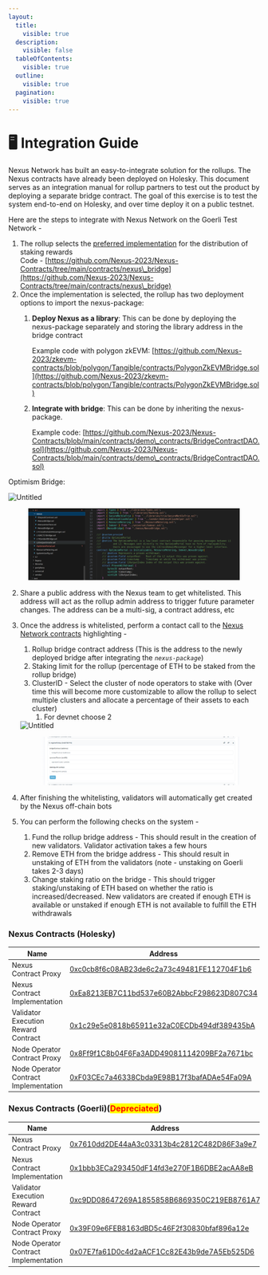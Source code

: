 ```yaml
---
layout:
  title:
    visible: true
  description:
    visible: false
  tableOfContents:
    visible: true
  outline:
    visible: true
  pagination:
    visible: true
---
```


# 🖥️ Integration Guide

Nexus Network has built an easy-to-integrate solution for the rollups. The Nexus contracts have already been deployed on Holesky. This document serves as an integration manual for rollup partners to test out the product by deploying a separate bridge contract. The goal of this exercise is to test the system end-to-end on Holesky, and over time deploy it on a public testnet.

Here are the steps to integrate with Nexus Network on the Goerli Test Network -

1. The rollup selects the [preferred implementation](smart-contracts/nexus-bridge-eth/different-nexus-bridge-architecture.md) for the distribution of staking rewards\
   Code - [https://github.com/Nexus-2023/Nexus-Contracts/tree/main/contracts/nexus\_bridge](https://github.com/Nexus-2023/Nexus-Contracts/tree/main/contracts/nexus\_bridge)
2. Once the implementation is selected, the rollup has two deployment options to import the nexus-package:
   1.  **Deploy Nexus as a library**: This can be done by deploying the nexus-package separately and storing the library address in the bridge contract

       Example code with polygon zkEVM: [https://github.com/Nexus-2023/zkevm-contracts/blob/polygon/Tangible/contracts/PolygonZkEVMBridge.sol](https://github.com/Nexus-2023/zkevm-contracts/blob/polygon/Tangible/contracts/PolygonZkEVMBridge.sol)
   2.  **Integrate with bridge**: This can be done by inheriting the nexus-package.

       Example code: [https://github.com/Nexus-2023/Nexus-Contracts/blob/main/contracts/demo\_contracts/BridgeContractDAO.sol](https://github.com/Nexus-2023/Nexus-Contracts/blob/main/contracts/demo\_contracts/BridgeContractDAO.sol)

&#x20;       Optimism Bridge:

<div>

<img src="https://prod-files-secure.s3.us-west-2.amazonaws.com/36d96375-0fd3-48dd-b3d7-8bc71c8663d5/8b98f318-9750-4efe-b127-ac1faa83cd2d/Untitled.png" alt="Untitled">

 

<figure><img src="../.gitbook/assets/Untitled (4).png" alt=""><figcaption></figcaption></figure>

</div>

2. Share a public address with the Nexus team to get whitelisted. This address will act as the rollup admin address to trigger future parameter changes. The address can be a multi-sig, a contract address, etc
3.  Once the address is whitelisted, perform a contact call to the [Nexus Network contracts](https://goerli.etherscan.io/address/0x7610dd2DE44aA3c03313b4c2812C482D86F3a9e7#writeProxyContract) highlighting -

    1. Rollup bridge contract address (This is the address to the newly deployed bridge after integrating the _`nexus-package`_)
    2. Staking limit for the rollup (percentage of ETH to be staked from the rollup bridge)
    3. ClusterID - Select the cluster of node operators to stake with (Over time this will become more customizable to allow the rollup to select multiple clusters and allocate a percentage of their assets to each cluster)
       1. For devnet choose 2

    <div>

    <img src="https://prod-files-secure.s3.us-west-2.amazonaws.com/36d96375-0fd3-48dd-b3d7-8bc71c8663d5/6909a792-109c-48de-a52c-bae14fed3865/Untitled.png" alt="Untitled">

     

    <figure><img src="../.gitbook/assets/Untitled (5).png" alt=""><figcaption></figcaption></figure>

    </div>
4. After finishing the whitelisting, validators will automatically get created by the Nexus off-chain bots
5. You can perform the following checks on the system -
   1. Fund the rollup bridge address - This should result in the creation of new validators. Validator activation takes a few hours
   2. Remove ETH from the bridge address - This should result in unstaking of ETH from the validators (note - unstaking on Goerli takes 2-3 days)
   3. Change staking ratio on the bridge - This should trigger staking/unstaking of ETH based on whether the ratio is increased/decreased. New validators are created if enough ETH is available or unstaked if enough ETH is not available to fulfill the ETH withdrawals

### Nexus Contracts (Holesky)

<table><thead><tr><th width="254">Name</th><th>Address</th></tr></thead><tbody><tr><td>Nexus Contract Proxy</td><td><a href="integration-guide.md#nexus-contracts-holesky">0xc0cb8f6c08AB23de6c2a73c49481FE112704F1b6</a></td></tr><tr><td>Nexus Contract Implementation</td><td><a href="https://holesky.etherscan.io/address/0xEa8213EB7C11bd537e60B2AbbcF298623D807C34#code">0xEa8213EB7C11bd537e60B2AbbcF298623D807C34</a></td></tr><tr><td>Validator Execution Reward Contract</td><td><a href="https://holesky.etherscan.io/address/0x1c29e5e0818b65911e32aC0ECDb494df389435bA#code">0x1c29e5e0818b65911e32aC0ECDb494df389435bA</a></td></tr><tr><td>Node Operator Contract Proxy</td><td><a href="https://holesky.etherscan.io/address/0x8Ff9f1C8b04F6Fa3ADD49081114209BF2a7671bc#code">0x8Ff9f1C8b04F6Fa3ADD49081114209BF2a7671bc</a></td></tr><tr><td>Node Operator Contract Implementation</td><td><a href="../">0xF03CEc7a46338Cbda9E98B17f3bafADAe54Fa09A</a></td></tr></tbody></table>

### Nexus Contracts (Goerli)(<mark style="color:red;">Depreciated</mark>)

<table><thead><tr><th width="254">Name</th><th>Address</th></tr></thead><tbody><tr><td>Nexus Contract Proxy</td><td><a href="https://goerli.etherscan.io/address/0x7610dd2DE44aA3c03313b4c2812C482D86F3a9e7">0x7610dd2DE44aA3c03313b4c2812C482D86F3a9e7</a></td></tr><tr><td>Nexus Contract Implementation</td><td><a href="https://goerli.etherscan.io/address/0x1bbb3ECa293450dF14fd3e270F1B6DBE2acAA8eB">0x1bbb3ECa293450dF14fd3e270F1B6DBE2acAA8eB</a></td></tr><tr><td>Validator Execution Reward Contract</td><td><a href="https://goerli.etherscan.io/address/0xc9DD08647269A1855858B6869350C219EB8761A7">0xc9DD08647269A1855858B6869350C219EB8761A7</a></td></tr><tr><td>Node Operator Contract Proxy</td><td><a href="https://goerli.etherscan.io/address/0x39F09e6FEB8163dBD5c46F2f30830bfaf896a12e">0x39F09e6FEB8163dBD5c46F2f30830bfaf896a12e</a></td></tr><tr><td>Node Operator Contract Implementation</td><td><a href="https://goerli.etherscan.io/address/0x07E7fa61D0c4d2aACF1Cc82E43b9de7A5Eb525D6">0x07E7fa61D0c4d2aACF1Cc82E43b9de7A5Eb525D6</a></td></tr></tbody></table>
